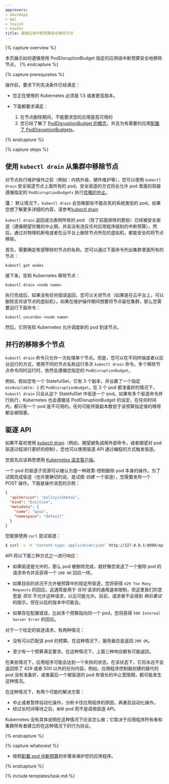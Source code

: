 ```yaml
---
approvers:
- davidopp
- mml
- foxish
- kow3ns
title: 遵循应用中断预算安全移除节点
---
```


{% capture overview %}

本页展示如何遵循使用 PodDisruptionBudget 指定的应用级中断预算安全地移除节点。
{% endcapture %}

{% capture prerequisites %}


操作前，要求下列先决条件已经满足：


* 您正在使用的 Kubernetes 必须是 1.5 或者更高版本。

* 下面都要求满足：
  1. 在节点删除期间，不能要求您的应用是高可用的
  1. 您已经了解了 [PodDisruptionBudget 的概念](/docs/concepts/workloads/pods/disruptions/)，并且为有需要的应用[配置了 PodDisruptionBudgets](/docs/tasks/run-application/configure-pdb/)。

{% endcapture %}

{% capture steps %}


## 使用 `kubectl drain` 从集群中移除节点


对节点执行维护操作之前（例如：内核升级，硬件维护等），您可以使用 `kubectl drain` 安全驱逐节点上面所有的 pod。安全驱逐的方式将会允许 pod 里面的容器遵循指定的 `PodDisruptionBudgets` 执行[优雅的中止](/docs/tasks/#lifecycle-hooks-and-termination-notice)。


**注：** 默认情况下，`kubectl drain` 会忽略那些不能杀死的系统类型的 pod，如果您想了解更多详细的内容，请参考[kubectl drain](/docs/user-guide/kubectl/{{page.version}}/#drain)


`kubectl drain` 返回成功表明所有的 pod （除了前面排除的那些）已经被安全驱逐（遵循期望优雅的中止期，并且没有违反任何应用程序级别的中断预算）。然后，通过对物理机断电或者在云平台上删除节点所在的虚拟机，都能安全的将节点移除。


首先，需要确定希望移除的节点的名称。您可以通过下面命令列出集群里面所有的节点：

```shell
kubectl get nodes
```


接下来，告知 Kubernetes 移除节点：

```shell
kubectl drain <node name>
```


执行完成后，如果没有任何错误返回，您可以关闭节点（如果是在云平台上，可以删除支持该节点的虚拟机）。如果在维护操作期间想要将节点留在集群，那么您需要运行下面命令：

```shell
kubectl uncordon <node name>
```

然后，它将告知 Kubernetes 允许调度新的 pod 到该节点。


## 并行的移除多个节点


`kubectl drain` 命令只允许一次处理单个节点。但是，您可以在不同终端或者以后台运行的方式，使用不同的节点名称运行多次 `kubectl drain` 命令。多个移除节点命令同时运行时，依然会遵循您指定的 `PodDisruptionBudget`。


例如，假如您有一个 StatefulSet，它有 3 个副本，并设置了一个指定 `minAvailable: 2` 的 `PodDisruptionBudget`。在 3 个 pod 都准备好的情况下，`kubectl drain` 只会从这个 StatefulSet 中驱逐一个 pod。如果有多个驱逐命令并行执行，Kubernetes 也会遵循该 PodDisruptionBudget 的设定，在任何时间内，都只有一个 pod 是不可用的。任何可能导致副本数低于该预算指定值的移除都会被阻塞。


## 驱逐 API


如果不喜欢使用 [kubectl drain](/docs/user-guide/kubectl/{{page.version}}/#drain)（例如，期望避免调用外部命令，或者期望对 pod 驱逐过程进行更好的控制），您也可以使用驱逐 API 通过编程的方式触发驱逐。


您首先应该熟悉使用 [Kubernetes 语言客户端](/docs/tasks/administer-cluster/access-cluster-api/#programmatic-access-to-the-api)。


一个 pod 的驱逐子资源可以被认为是一种政策-控制删除 pod 本身的操作。为了试图完成驱逐（也许更确切的说，是试图 *创建* 一个驱逐），您需要发布一个 POST 操作。下面是操作消息的示例：

```json
{
  "apiVersion": "policy/v1beta1",
  "kind": "Eviction",
  "metadata": {
    "name": "quux",
    "namespace": "default"
  }
}
```


您能够使用 `curl` 尝试驱逐：

```bash
$ curl -v -H 'Content-type: application/json' http://127.0.0.1:8080/api/v1/namespaces/default/pods/quux/eviction -d @eviction.json
```


API 将以下面三种方式之一进行响应：


- 如果驱逐是允许的，那么 pod 被删除完成，就好像您发送了一个删除 pod 的请求命令并且获得一个 `200 OK` 回应一样。

- 如果目前的状况不允许被预算中的规定所驱逐，您将获得 `429 Too Many Requests` 的回应。这通常是用于 *任何* 请求的通用速率限制，但这里我们的意思是 *现在* 不允许这种请求，以后可能允许。目前，请求者不会得到 *稍后重试* 的提示，但在以后的版本中可能会。

- 如果存在配置错误，比如多个预算指向同一个 pod，您将获得 `500 Internal Server Error` 的回应。


对于一个给定的驱逐请求，有两种情况：


- 没有可以匹配该 pod 的预算。在这种情况下，服务器总是返回 `200 OK`。

- 至少有一个预算满足要求。在这种情况下，上面三种响应都有可能返回。


在某些情况下，应用程序可能会达到一个失败的状态，在该状态下，它将永远不会返回除了 429 或者 500 以外的任何内容。例如，应用程序控制器创建的替代的 pod 没有准备好，或者最后一个被驱逐的 pod 有很长的中止宽限期，都可能发生这种情况。


在这种情况下，有两个可能的解决方案：


- 中止或者暂停自动化操作。分析卡住应用程序的原因，再重启自动化操作。
- 经过长时间等待之后，`删除` pod 而不是调用驱逐 API。


Kubernetes 没有具体说明在这种情况下应该怎么做；它取决于应用程序所有者和集群所有者建立的在这种情况下的行为协议。

{% endcapture %}

{% capture whatsnext %}


* 按照[配置 pod 中断预算](/docs/tasks/run-application/configure-pdb/)的步骤来保护您的应用程序。

{% endcapture %}

{% include templates/task.md %}
